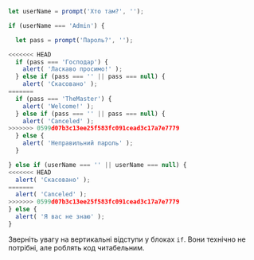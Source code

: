 

```js run demo
let userName = prompt('Хто там?', '');

if (userName === 'Admin') {

  let pass = prompt('Пароль?', '');

<<<<<<< HEAD
  if (pass === 'Господар') {
    alert( 'Ласкаво просимо!' );
  } else if (pass === '' || pass === null) {
    alert( 'Скасовано' );
=======
  if (pass === 'TheMaster') {
    alert( 'Welcome!' );
  } else if (pass === '' || pass === null) {
    alert( 'Canceled' );
>>>>>>> 0599d07b3c13ee25f583fc091cead3c17a7e7779
  } else {
    alert( 'Неправильний пароль' );
  }

} else if (userName === '' || userName === null) {
<<<<<<< HEAD
  alert( 'Скасовано' );
=======
  alert( 'Canceled' );
>>>>>>> 0599d07b3c13ee25f583fc091cead3c17a7e7779
} else {
  alert( 'Я вас не знаю' );
}
```

Зверніть увагу на вертикальні відступи у блоках `if`. Вони технічно не потрібні, але роблять код читабельним.
